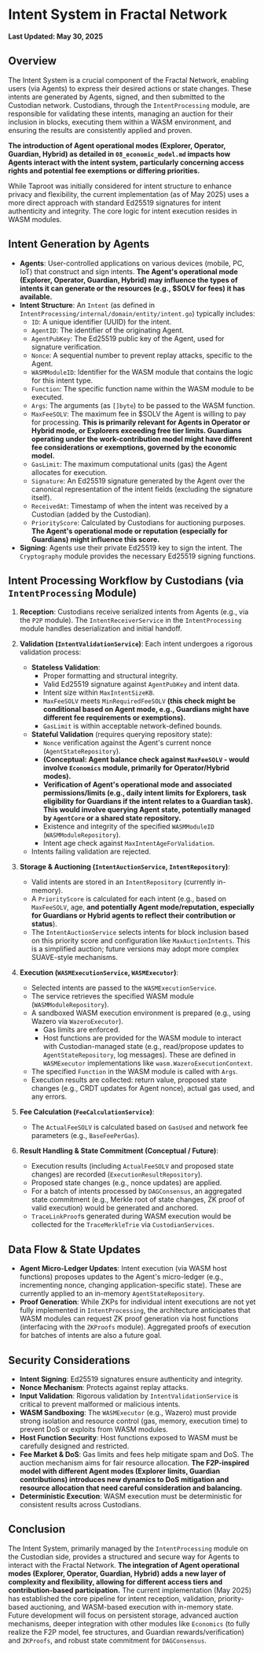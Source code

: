 # Intent System in Fractal Network

**Last Updated: May 30, 2025**

## Overview

The Intent System is a crucial component of the Fractal Network, enabling users (via Agents) to express their desired actions or state changes. These intents are generated by Agents, signed, and then submitted to the Custodian network. Custodians, through the `IntentProcessing` module, are responsible for validating these intents, managing an auction for their inclusion in blocks, executing them within a WASM environment, and ensuring the results are consistently applied and proven.

**The introduction of Agent operational modes (Explorer, Operator, Guardian, Hybrid) as detailed in `08_economic_model.md` impacts how Agents interact with the intent system, particularly concerning access rights and potential fee exemptions or differing priorities.**

While Taproot was initially considered for intent structure to enhance privacy and flexibility, the current implementation (as of May 2025) uses a more direct approach with standard Ed25519 signatures for intent authenticity and integrity. The core logic for intent execution resides in WASM modules.

## Intent Generation by Agents

- **Agents**: User-controlled applications on various devices (mobile, PC, IoT) that construct and sign intents. **The Agent's operational mode (Explorer, Operator, Guardian, Hybrid) may influence the types of intents it can generate or the resources (e.g., $SOLV for fees) it has available.**
- **Intent Structure**: An `Intent` (as defined in `IntentProcessing/internal/domain/entity/intent.go`) typically includes:
    - `ID`: A unique identifier (UUID) for the intent.
    - `AgentID`: The identifier of the originating Agent.
    - `AgentPubKey`: The Ed25519 public key of the Agent, used for signature verification.
    - `Nonce`: A sequential number to prevent replay attacks, specific to the Agent.
    - `WASMModuleID`: Identifier for the WASM module that contains the logic for this intent type.
    - `Function`: The specific function name within the WASM module to be executed.
    - `Args`: The arguments (as `[]byte`) to be passed to the WASM function.
    - `MaxFeeSOLV`: The maximum fee in $SOLV the Agent is willing to pay for processing. **This is primarily relevant for Agents in Operator or Hybrid mode, or Explorers exceeding free tier limits. Guardians operating under the work-contribution model might have different fee considerations or exemptions, governed by the economic model.**
    - `GasLimit`: The maximum computational units (gas) the Agent allocates for execution.
    - `Signature`: An Ed25519 signature generated by the Agent over the canonical representation of the intent fields (excluding the signature itself).
    - `ReceivedAt`: Timestamp of when the intent was received by a Custodian (added by the Custodian).
    - `PriorityScore`: Calculated by Custodians for auctioning purposes. **The Agent's operational mode or reputation (especially for Guardians) might influence this score.**
- **Signing**: Agents use their private Ed25519 key to sign the intent. The `Cryptography` module provides the necessary Ed25519 signing functions.

## Intent Processing Workflow by Custodians (via `IntentProcessing` Module)

1.  **Reception**: Custodians receive serialized intents from Agents (e.g., via the `P2P` module). The `IntentReceiverService` in the `IntentProcessing` module handles deserialization and initial handoff.

2.  **Validation (`IntentValidationService`)**: Each intent undergoes a rigorous validation process:
    *   **Stateless Validation**:
        *   Proper formatting and structural integrity.
        *   Valid Ed25519 signature against `AgentPubKey` and intent data.
        *   Intent size within `MaxIntentSizeKB`.
        *   `MaxFeeSOLV` meets `MinRequiredFeeSOLV` **(this check might be conditional based on Agent mode, e.g., Guardians might have different fee requirements or exemptions).**
        *   `GasLimit` is within acceptable network-defined bounds.
    *   **Stateful Validation** (requires querying repository state):
        *   `Nonce` verification against the Agent's current nonce (`AgentStateRepository`).
        *   **(Conceptual: Agent balance check against `MaxFeeSOLV` - would involve `Economics` module, primarily for Operator/Hybrid modes).**
        *   **Verification of Agent's operational mode and associated permissions/limits (e.g., daily intent limits for Explorers, task eligibility for Guardians if the intent relates to a Guardian task). This would involve querying Agent state, potentially managed by `AgentCore` or a shared state repository.**
        *   Existence and integrity of the specified `WASMModuleID` (`WASMModuleRepository`).
        *   Intent age check against `MaxIntentAgeForValidation`.
    *   Intents failing validation are rejected.

3.  **Storage & Auctioning (`IntentAuctionService`, `IntentRepository`)**:
    *   Valid intents are stored in an `IntentRepository` (currently in-memory).
    *   A `PriorityScore` is calculated for each intent (e.g., based on `MaxFeeSOLV`, age, **and potentially Agent mode/reputation, especially for Guardians or Hybrid agents to reflect their contribution or status**).
    *   The `IntentAuctionService` selects intents for block inclusion based on this priority score and configuration like `MaxAuctionIntents`. This is a simplified auction; future versions may adopt more complex SUAVE-style mechanisms.

4.  **Execution (`WASMExecutionService`, `WASMExecutor`)**:
    *   Selected intents are passed to the `WASMExecutionService`.
    *   The service retrieves the specified WASM module (`WASMModuleRepository`).
    *   A sandboxed WASM execution environment is prepared (e.g., using Wazero via `WazeroExecutor`).
        *   Gas limits are enforced.
        *   Host functions are provided for the WASM module to interact with Custodian-managed state (e.g., read/propose updates to `AgentStateRepository`, log messages). These are defined in `WASMExecutor` implementations like `wasm.WazeroExecutionContext`.
    *   The specified `Function` in the WASM module is called with `Args`.
    *   Execution results are collected: return value, proposed state changes (e.g., CRDT updates for Agent nonce), actual gas used, and any errors.

5.  **Fee Calculation (`FeeCalculationService`)**:
    *   The `ActualFeeSOLV` is calculated based on `GasUsed` and network fee parameters (e.g., `BaseFeePerGas`).

6.  **Result Handling & State Commitment (Conceptual / Future)**:
    *   Execution results (including `ActualFeeSOLV` and proposed state changes) are recorded (`ExecutionResultRepository`).
    *   Proposed state changes (e.g., nonce updates) are applied.
    *   For a batch of intents processed by `DAGConsensus`, an aggregated state commitment (e.g., Merkle root of state changes, ZK proof of valid execution) would be generated and anchored.
    *   `TraceLinkProof`s generated during WASM execution would be collected for the `TraceMerkleTrie` via `CustodianServices`.

## Data Flow & State Updates

- **Agent Micro-Ledger Updates**: Intent execution (via WASM host functions) proposes updates to the Agent's micro-ledger (e.g., incrementing nonce, changing application-specific state). These are currently applied to an in-memory `AgentStateRepository`.
- **Proof Generation**: While ZKPs for individual intent executions are not yet fully implemented in `IntentProcessing`, the architecture anticipates that WASM modules can request ZK proof generation via host functions (interfacing with the `ZKProofs` module). Aggregated proofs of execution for batches of intents are also a future goal.

## Security Considerations

- **Intent Signing**: Ed25519 signatures ensure authenticity and integrity.
- **Nonce Mechanism**: Protects against replay attacks.
- **Input Validation**: Rigorous validation by `IntentValidationService` is critical to prevent malformed or malicious intents.
- **WASM Sandboxing**: The `WASMExecutor` (e.g., Wazero) must provide strong isolation and resource control (gas, memory, execution time) to prevent DoS or exploits from WASM modules.
- **Host Function Security**: Host functions exposed to WASM must be carefully designed and restricted.
- **Fee Market & DoS**: Gas limits and fees help mitigate spam and DoS. The auction mechanism aims for fair resource allocation. **The F2P-inspired model with different Agent modes (Explorer limits, Guardian contributions) introduces new dynamics to DoS mitigation and resource allocation that need careful consideration and balancing.**
- **Deterministic Execution**: WASM execution must be deterministic for consistent results across Custodians.

## Conclusion

The Intent System, primarily managed by the `IntentProcessing` module on the Custodian side, provides a structured and secure way for Agents to interact with the Fractal Network. **The integration of Agent operational modes (Explorer, Operator, Guardian, Hybrid) adds a new layer of complexity and flexibility, allowing for different access tiers and contribution-based participation.** The current implementation (May 2025) has established the core pipeline for intent reception, validation, priority-based auctioning, and WASM-based execution with in-memory state. Future development will focus on persistent storage, advanced auction mechanisms, deeper integration with other modules like `Economics` (to fully realize the F2P model, fee structures, and Guardian rewards/verification) and `ZKProofs`, and robust state commitment for `DAGConsensus`.